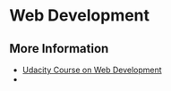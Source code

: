 # Web Development

## More Information

* [Udacity Course on Web Development](https://www.youtube.com/playlist?list=PLAwxTw4SYaPlLXUhUNt1wINWrrH9axjcI)
* 
